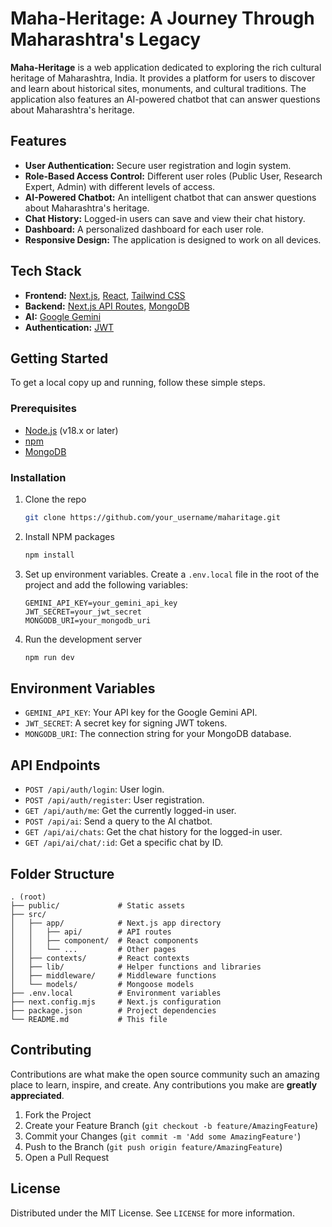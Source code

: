 # Maha-Heritage: A Journey Through Maharashtra's Legacy

**Maha-Heritage** is a web application dedicated to exploring the rich cultural heritage of Maharashtra, India. It provides a platform for users to discover and learn about historical sites, monuments, and cultural traditions. The application also features an AI-powered chatbot that can answer questions about Maharashtra's heritage.

## Features

*   **User Authentication:** Secure user registration and login system.
*   **Role-Based Access Control:** Different user roles (Public User, Research Expert, Admin) with different levels of access.
*   **AI-Powered Chatbot:** An intelligent chatbot that can answer questions about Maharashtra's heritage.
*   **Chat History:** Logged-in users can save and view their chat history.
*   **Dashboard:** A personalized dashboard for each user role.
*   **Responsive Design:** The application is designed to work on all devices.

## Tech Stack

*   **Frontend:** [Next.js](https://nextjs.org/), [React](https://reactjs.org/), [Tailwind CSS](https://tailwindcss.com/)
*   **Backend:** [Next.js API Routes](https://nextjs.org/docs/api-routes/introduction), [MongoDB](https://www.mongodb.com/)
*   **AI:** [Google Gemini](https://ai.google/discover/gemini/)
*   **Authentication:** [JWT](https://jwt.io/)

## Getting Started

To get a local copy up and running, follow these simple steps.

### Prerequisites

*   [Node.js](https://nodejs.org/en/) (v18.x or later)
*   [npm](https://www.npmjs.com/)
*   [MongoDB](https://www.mongodb.com/try/download/community)

### Installation

1.  Clone the repo
    ```sh
    git clone https://github.com/your_username/maharitage.git
    ```
2.  Install NPM packages
    ```sh
    npm install
    ```
3.  Set up environment variables. Create a `.env.local` file in the root of the project and add the following variables:
    ```
    GEMINI_API_KEY=your_gemini_api_key
    JWT_SECRET=your_jwt_secret
    MONGODB_URI=your_mongodb_uri
    ```
4.  Run the development server
    ```sh
    npm run dev
    ```

## Environment Variables

*   `GEMINI_API_KEY`: Your API key for the Google Gemini API.
*   `JWT_SECRET`: A secret key for signing JWT tokens.
*   `MONGODB_URI`: The connection string for your MongoDB database.

## API Endpoints

*   `POST /api/auth/login`: User login.
*   `POST /api/auth/register`: User registration.
*   `GET /api/auth/me`: Get the currently logged-in user.
*   `POST /api/ai`: Send a query to the AI chatbot.
*   `GET /api/ai/chats`: Get the chat history for the logged-in user.
*   `GET /api/ai/chat/:id`: Get a specific chat by ID.

## Folder Structure

```
. (root)
├── public/             # Static assets
├── src/
│   ├── app/            # Next.js app directory
│   │   ├── api/        # API routes
│   │   ├── component/  # React components
│   │   └── ...         # Other pages
│   ├── contexts/       # React contexts
│   ├── lib/            # Helper functions and libraries
│   ├── middleware/     # Middleware functions
│   └── models/         # Mongoose models
├── .env.local          # Environment variables
├── next.config.mjs     # Next.js configuration
├── package.json        # Project dependencies
└── README.md           # This file
```

## Contributing

Contributions are what make the open source community such an amazing place to learn, inspire, and create. Any contributions you make are **greatly appreciated**.

1.  Fork the Project
2.  Create your Feature Branch (`git checkout -b feature/AmazingFeature`)
3.  Commit your Changes (`git commit -m 'Add some AmazingFeature'`)
4.  Push to the Branch (`git push origin feature/AmazingFeature`)
5.  Open a Pull Request

## License

Distributed under the MIT License. See `LICENSE` for more information.

